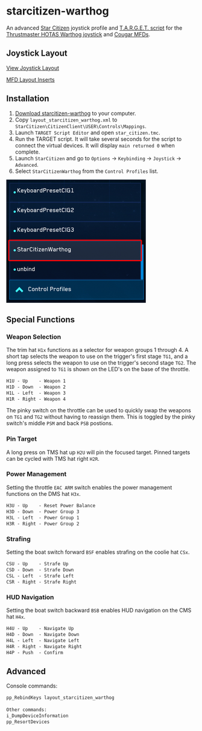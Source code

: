 # starcitizen-warthog

An advanced [Star Citizen](https://robertsspaceindustries.com/about-the-game)
joystick profile and [T.A.R.G.E.T. script](http://www.thrustmaster.com/en_US/products/target)
for the [Thrustmaster HOTAS Warthog joystick](http://www.thrustmaster.com/en_US/products/hotas-warthog)
and [Cougar MFDs](http://www.thrustmaster.com/en_US/products/hotas-cougar).


## Joystick Layout

[View Joystick Layout](joystick_layout.svg)

[MFD Layout Inserts](Cougar-MFD-leaflet.pdf)


## Installation

1. [Download starcitizen-warthog](https://github.com/amclain/starcitizen-warthog/archive/master.zip)
to your computer.
1. Copy `layout_starcitizen_warthog.xml` to `StarCitizen\CitizenClient\USER\Controls\Mappings`.
1. Launch `TARGET Script Editor` and open `star_citizen.tmc`.
1. Run the TARGET script. It will take several seconds for the script to connect
the virtual devices. It will display `main returned 0` when complete.
1. Launch `StarCitizen` and go to `Options` -> `Keybinding` -> `Joystick` -> `Advanced`.
1. Select `StarCitizenWarthog` from the `Control Profiles` list.

![Profile List](assets/profile_list.png)

## Special Functions

### Weapon Selection
The trim hat `H1x` functions as a selector for weapon groups 1 through 4. A
short tap selects the weapon to use on the trigger's first stage `TG1`, and a
long press selects the weapon to use on the trigger's second stage `TG2`. The
weapon assigned to `TG1` is shown on the LED's on the base of the throttle.

    H1U - Up    - Weapon 1
    H1D - Down  - Weapon 2
    H1L - Left  - Weapon 3
    H1R - Right - Weapon 4

The pinky switch on the throttle can be used to quickly swap the weapons on
`TG1` and `TG2` without having to reassign them. This is toggled by the pinky
switch's middle `PSM` and back `PSB` postions.

### Pin Target

A long press on TMS hat up `H2U` will pin the focused target. Pinned targets
can be cycled with TMS hat right `H2R`.

### Power Management

Setting the throttle `EAC ARM` switch enables the power management functions
on the DMS hat `H3x`.

    H3U - Up    - Reset Power Balance
    H3D - Down  - Power Group 3
    H3L - Left  - Power Group 1
    H3R - Right - Power Group 2

### Strafing

Setting the boat switch forward `BSF` enables strafing on the coolie hat `CSx`.

    CSU - Up    - Strafe Up
    CSD - Down  - Strafe Down
    CSL - Left  - Strafe Left
    CSR - Right - Strafe Right

### HUD Navigation

Setting the boat switch backward `BSB` enables HUD navigation on the CMS hat
`H4x`.

    H4U - Up    - Navigate Up
    H4D - Down  - Navigate Down
    H4L - Left  - Navigate Left
    H4R - Right - Navigate Right
    H4P - Push  - Confirm


## Advanced

Console commands:

```text
pp_RebindKeys layout_starcitizen_warthog

Other commands:
i_DumpDeviceInformation
pp_ResortDevices
```
